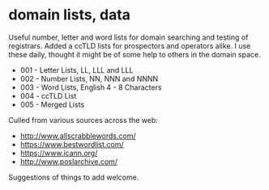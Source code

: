 # domain lists, data

Useful number, letter and word lists for domain searching and testing of registrars. Added a ccTLD lists for prospectors and operators alike. I use these daily, thought it might be of some help to others in the domain space.

- 001 - Letter Lists, LL, LLL and LLL
- 002 - Number Lists, NN, NNN and NNNN
- 003 - Word Lists, English 4 - 8 Characters
- 004 - ccTLD List
- 005 - Merged Lists

Culled from various sources across the web:

- http://www.allscrabblewords.com/
- https://www.bestwordlist.com/
- https://www.icann.org/
- http://www.poslarchive.com/

Suggestions of things to add welcome.